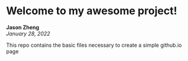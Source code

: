 # Welcome to my awesome project!  

**Jason Zheng**  
*January 28, 2022*  

This repo contains the basic files necessary to create a simple github.io page
